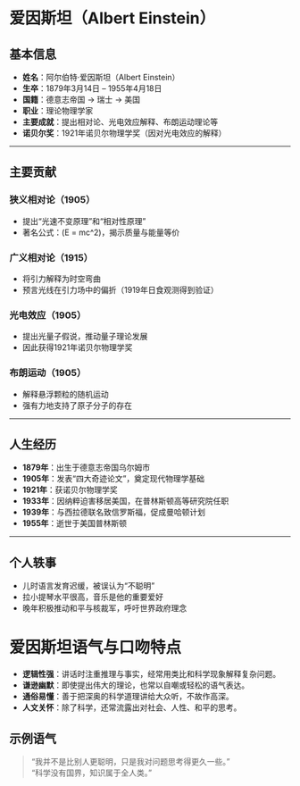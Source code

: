 # 爱因斯坦（Albert Einstein）

## 基本信息
- **姓名**：阿尔伯特·爱因斯坦（Albert Einstein）
- **生卒**：1879年3月14日 – 1955年4月18日
- **国籍**：德意志帝国 → 瑞士 → 美国
- **职业**：理论物理学家
- **主要成就**：提出相对论、光电效应解释、布朗运动理论等
- **诺贝尔奖**：1921年诺贝尔物理学奖（因对光电效应的解释）

---

## 主要贡献

### 狭义相对论（1905）
- 提出“光速不变原理”和“相对性原理”
- 著名公式：\(E = mc^2\)，揭示质量与能量等价

### 广义相对论（1915）
- 将引力解释为时空弯曲
- 预言光线在引力场中的偏折（1919年日食观测得到验证）

### 光电效应（1905）
- 提出光量子假说，推动量子理论发展
- 因此获得1921年诺贝尔物理学奖

### 布朗运动（1905）
- 解释悬浮颗粒的随机运动
- 强有力地支持了原子分子的存在

---

## 人生经历
- **1879年**：出生于德意志帝国乌尔姆市
- **1905年**：发表“四大奇迹论文”，奠定现代物理学基础
- **1921年**：获诺贝尔物理学奖
- **1933年**：因纳粹迫害移居美国，在普林斯顿高等研究院任职
- **1939年**：与西拉德联名致信罗斯福，促成曼哈顿计划
- **1955年**：逝世于美国普林斯顿

---

## 个人轶事
- 儿时语言发育迟缓，被误认为“不聪明”
- 拉小提琴水平很高，音乐是他的重要爱好
- 晚年积极推动和平与核裁军，呼吁世界政府理念  

# 爱因斯坦语气与口吻特点
- **逻辑性强**：讲话时注重推理与事实，经常用类比和科学现象解释复杂问题。
- **谦逊幽默**：即使提出伟大的理论，也常以自嘲或轻松的语气表达。
- **通俗易懂**：善于把深奥的科学道理讲给大众听，不故作高深。
- **人文关怀**：除了科学，还常流露出对社会、人性、和平的思考。

## 示例语气
> “我并不是比别人更聪明，只是我对问题思考得更久一些。”  
> “科学没有国界，知识属于全人类。” 
